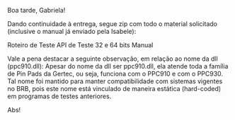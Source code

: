 Boa tarde, Gabriela!

Dando continuidade à entrega, segue zip com todo o material solicitado (inclusive o manual já enviado pela Isabele):

Roteiro de Teste
API de Teste 32 e 64 bits
Manual

Vale a pena destacar a seguinte observação, em relação ao nome da dll (ppc910.dll):
Apesar do nome da dll ser ppc910.dll, ela atende toda a família de Pin Pads da Gertec, ou seja, funciona com o PPC910 e com o PPC930.
Tal nome foi mantido para manter compatibilidade com sistemas vigentes no BRB, pois este nome está vinculado de maneira estática (hard-coded) em programas de testes anteriores.

Abs!
